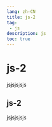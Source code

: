```yaml
---
lang: zh-CN
title: js-2
tag: 
 - js
description: js
toc: true
---
```


# js-2

jsjsjsjsjs

## js-2

jsjsjsjsjs
